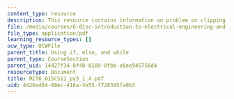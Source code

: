 ```yaml
---
content_type: resource
description: This resource contains information on problem on clipping shears.
file: /media/courses/6-01sc-introduction-to-electrical-engineering-and-computer-science-i-spring-2011/4420ad8488ec416a3e55f728395fa0b3_MIT6_01SCS11_py3_1_4.pdf
file_type: application/pdf
learning_resource_types: []
ocw_type: OCWFile
parent_title: Using if, else, and while
parent_type: CourseSection
parent_uid: 14427f34-8f48-0109-8fbb-e6ee945756d4
resourcetype: Document
title: MIT6_01SCS11_py3_1_4.pdf
uid: 4420ad84-88ec-416a-3e55-f728395fa0b3
---
```

